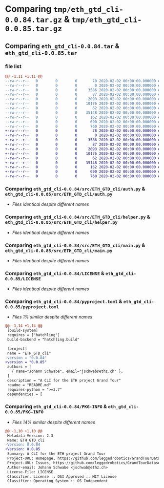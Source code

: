 # Comparing `tmp/eth_gtd_cli-0.0.84.tar.gz` & `tmp/eth_gtd_cli-0.0.85.tar.gz`

## Comparing `eth_gtd_cli-0.0.84.tar` & `eth_gtd_cli-0.0.85.tar`

### file list

```diff
@@ -1,11 +1,11 @@
--rw-r--r--   0        0        0       78 2020-02-02 00:00:00.000000 eth_gtd_cli-0.0.84/deploy.sh
--rw-r--r--   0        0        0        0 2020-02-02 00:00:00.000000 eth_gtd_cli-0.0.84/src/ETH_GTD_cli/__init__.py
--rw-r--r--   0        0        0     3586 2020-02-02 00:00:00.000000 eth_gtd_cli-0.0.84/src/ETH_GTD_cli/auth.py
--rw-r--r--   0        0        0       87 2020-02-02 00:00:00.000000 eth_gtd_cli-0.0.84/src/ETH_GTD_cli/consts.py
--rw-r--r--   0        0        0     2093 2020-02-02 00:00:00.000000 eth_gtd_cli-0.0.84/src/ETH_GTD_cli/helper.py
--rw-r--r--   0        0        0    10176 2020-02-02 00:00:00.000000 eth_gtd_cli-0.0.84/src/ETH_GTD_cli/main.py
--rw-r--r--   0        0        0       62 2020-02-02 00:00:00.000000 eth_gtd_cli-0.0.84/.gitignore
--rw-r--r--   0        0        0    35148 2020-02-02 00:00:00.000000 eth_gtd_cli-0.0.84/LICENSE
--rw-r--r--   0        0        0      162 2020-02-02 00:00:00.000000 eth_gtd_cli-0.0.84/README.md
--rw-r--r--   0        0        0      690 2020-02-02 00:00:00.000000 eth_gtd_cli-0.0.84/pyproject.toml
--rw-r--r--   0        0        0      760 2020-02-02 00:00:00.000000 eth_gtd_cli-0.0.84/PKG-INFO
+-rw-r--r--   0        0        0       78 2020-02-02 00:00:00.000000 eth_gtd_cli-0.0.85/deploy.sh
+-rw-r--r--   0        0        0        0 2020-02-02 00:00:00.000000 eth_gtd_cli-0.0.85/src/ETH_GTD_cli/__init__.py
+-rw-r--r--   0        0        0     3586 2020-02-02 00:00:00.000000 eth_gtd_cli-0.0.85/src/ETH_GTD_cli/auth.py
+-rw-r--r--   0        0        0       87 2020-02-02 00:00:00.000000 eth_gtd_cli-0.0.85/src/ETH_GTD_cli/consts.py
+-rw-r--r--   0        0        0     2093 2020-02-02 00:00:00.000000 eth_gtd_cli-0.0.85/src/ETH_GTD_cli/helper.py
+-rw-r--r--   0        0        0    10176 2020-02-02 00:00:00.000000 eth_gtd_cli-0.0.85/src/ETH_GTD_cli/main.py
+-rw-r--r--   0        0        0       62 2020-02-02 00:00:00.000000 eth_gtd_cli-0.0.85/.gitignore
+-rw-r--r--   0        0        0    35148 2020-02-02 00:00:00.000000 eth_gtd_cli-0.0.85/LICENSE
+-rw-r--r--   0        0        0      162 2020-02-02 00:00:00.000000 eth_gtd_cli-0.0.85/README.md
+-rw-r--r--   0        0        0      690 2020-02-02 00:00:00.000000 eth_gtd_cli-0.0.85/pyproject.toml
+-rw-r--r--   0        0        0      760 2020-02-02 00:00:00.000000 eth_gtd_cli-0.0.85/PKG-INFO
```

### Comparing `eth_gtd_cli-0.0.84/src/ETH_GTD_cli/auth.py` & `eth_gtd_cli-0.0.85/src/ETH_GTD_cli/auth.py`

 * *Files identical despite different names*

### Comparing `eth_gtd_cli-0.0.84/src/ETH_GTD_cli/helper.py` & `eth_gtd_cli-0.0.85/src/ETH_GTD_cli/helper.py`

 * *Files identical despite different names*

### Comparing `eth_gtd_cli-0.0.84/src/ETH_GTD_cli/main.py` & `eth_gtd_cli-0.0.85/src/ETH_GTD_cli/main.py`

 * *Files identical despite different names*

### Comparing `eth_gtd_cli-0.0.84/LICENSE` & `eth_gtd_cli-0.0.85/LICENSE`

 * *Files identical despite different names*

### Comparing `eth_gtd_cli-0.0.84/pyproject.toml` & `eth_gtd_cli-0.0.85/pyproject.toml`

 * *Files 1% similar despite different names*

```diff
@@ -1,14 +1,14 @@
 [build-system]
 requires = ["hatchling"]
 build-backend = "hatchling.build"
 
 [project]
 name = "ETH_GTD_cli"
-version = "0.0.84"
+version = "0.0.85"
 authors = [
   { name="Johann Schwabe", email="jschwab@ethz.ch" },
 ]
 description = "A CLI for the ETH project Grand Tour"
 readme = "README.md"
 requires-python = ">=3.7"
 dependencies = [
```

### Comparing `eth_gtd_cli-0.0.84/PKG-INFO` & `eth_gtd_cli-0.0.85/PKG-INFO`

 * *Files 14% similar despite different names*

```diff
@@ -1,10 +1,10 @@
 Metadata-Version: 2.3
 Name: ETH_GTD_cli
-Version: 0.0.84
+Version: 0.0.85
 Summary: A CLI for the ETH project Grand Tour
 Project-URL: Homepage, https://github.com/leggedrobotics/GrandTourDatasets
 Project-URL: Issues, https://github.com/leggedrobotics/GrandTourDatasets/issues
 Author-email: Johann Schwabe <jschwab@ethz.ch>
 License-File: LICENSE
 Classifier: License :: OSI Approved :: MIT License
 Classifier: Operating System :: OS Independent
```

